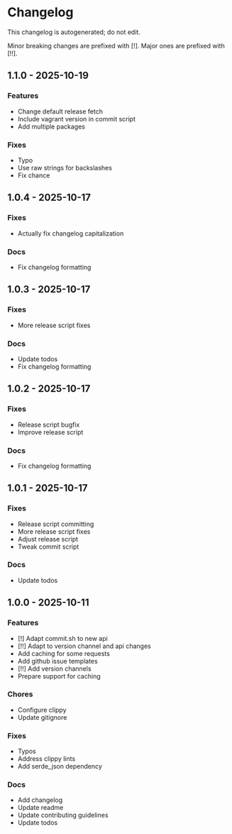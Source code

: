# Changelog

This changelog is autogenerated; do not edit.

Minor breaking changes are prefixed with [!]. Major ones are prefixed with [!!].


## 1.1.0 - 2025-10-19

### Features

 - Change default release fetch
 - Include vagrant version in commit script
 - Add multiple packages

### Fixes

 - Typo
 - Use raw strings for backslashes
 - Fix chance


## 1.0.4 - 2025-10-17

### Fixes

 - Actually fix changelog capitalization

### Docs

 - Fix changelog formatting


## 1.0.3 - 2025-10-17

### Fixes

 -  More release script fixes

### Docs

 -  Update todos
 -  Fix changelog formatting


## 1.0.2 - 2025-10-17

### Fixes

 -  Release script bugfix
 -  Improve release script

### Docs

 -  Fix changelog formatting


## 1.0.1 - 2025-10-17

### Fixes

 -  Release script committing
 -  More release script fixes
 -  Adjust release script
 -  Tweak commit script

### Docs

 -  Update todos


## 1.0.0 - 2025-10-11

### Features

- [!] Adapt commit.sh to new api
- [!!] Adapt to version channel and api changes
- Add caching for some requests
- Add github issue templates
- [!!] Add version channels
- Prepare support for caching

### Chores

- Configure clippy
- Update gitignore

### Fixes

- Typos
- Address clippy lints
- Add serde_json dependency

### Docs

- Add changelog
- Update readme
- Update contributing guidelines
- Update todos
